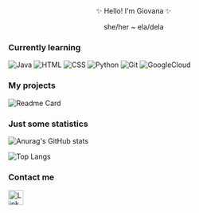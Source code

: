 <div align="center">
✨  Hello! I'm Giovana  ✨

she/her ~ ela/dela
</div>

	
### Currently learning
![Java](https://img.shields.io/badge/Java-ED800?style=for-the-badge&logo=java&logoColhor=white)
![HTML](https://img.shields.io/badge/HTML5-E34F26?style=for-the-badge&logo=html5&logoColor=white)
![CSS](https://img.shields.io/badge/CSS3-1572B6?style=for-the-badge&logo=css3&logoColor=white)
![Python](https://img.shields.io/badge/Python-FFD43B?style=for-the-badge&logo=python&logoColor=blue)
![Git](https://img.shields.io/badge/GIT-E44C30?style=for-the-badge&logo=git&logoColor=white)
![GoogleCloud](https://img.shields.io/badge/Google_Cloud-4285F4?style=for-the-badge&logo=google-cloud&logoColor=white)



### My projects
![Readme Card](https://github-readme-stats.vercel.app/api/pin/?username=giovana-ds&repo=devweekebac.github.io&&theme=dark)



### Just some statistics
![Anurag's GitHub stats](https://github-readme-stats.vercel.app/api?username=giovana-ds&show_icons=true&theme=dark)

![Top Langs](https://github-readme-stats.vercel.app/api/top-langs/?username=giovana-ds&layout=compact&theme=dark)



### Contact me
[<img src='https://img.shields.io/badge/LinkedIn-0077B5?style=for-the-badge&logo=linkedin&logoColor=white' alt= 'Linkedin' height='30'>](www.linkedin.com/in/giovana-da-silveira-s-i)

<!--
**giovana-ds/giovana-ds** is a ✨ _special_ ✨ repository because its `README.md` (this file) appears on your GitHub profile.
Here are some ideas to get you started:
- 🔭 I’m currently working on ...
- 🌱 I’m currently learning ...
- 👯 I’m looking to collaborate on ...
- 🤔 I’m looking for help with ...
- 💬 Ask me about ...
- 📫 How to reach me: ...
- 😄 Pronouns: ...
- ⚡ Fun fact: ...
-->
